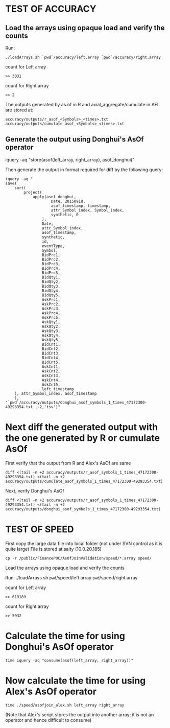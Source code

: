 # TEST OF ACCURACY

## Load the arrays using opaque load and verify the counts

Run:
```
./loadArrays.sh `pwd`/accuracy/left.array `pwd`/accuracy/right.array
```

count for Left array
```
>> 3031
```
count for Right array
```
>> 2
```

The outputs generated by as.of in R and axial_aggregate/cumulate in AFL are stored at:
```
accuracy/outputs/r_asof_<Symbols>_<times>.txt
accuracy/outputs/cumulate_asof_<Symbols>_<times>.txt
```

## Generate the output using Donghui's AsOf operator
iquery -aq "store(asof(left_array, right_array), asof_donghui)"

Then generate the output in format required for diff by the following query:

``` 
iquery -aq "
save(
    sort(
        project(
            apply(asof_donghui, 
                    Date, 20150918, 
                    asof_timestamp, timestamp, 
                    attr_Symbol_index, Symbol_index, 
                    synthetic, 0
                ), 
                Date, 
                attr_Symbol_index, 
                asof_timestamp,
                synthetic, 
                id,
                eventType,
                Symbol,
                BidPrc1,
                BidPrc2,
                BidPrc3,
                BidPrc4,
                BidPrc5,
                BidQty1,
                BidQty2,
                BidQty3,
                BidQty4,
                BidQty5,
                AskPrc1,
                AskPrc2,
                AskPrc3,
                AskPrc4,
                AskPrc5,
                AskQty1,
                AskQty2,
                AskQty3,
                AskQty4,
                AskQty5,
                BidCnt1,
                BidCnt2,
                BidCnt3,
                BidCnt4,
                BidCnt5,
                AskCnt1,
                AskCnt2,
                AskCnt3,
                AskCnt4,
                AskCnt5,
                left_timestamp
    ), attr_Symbol_index, asof_timestamp
    ), 
'`pwd`/accuracy/outputs/donghui_asof_symbols_1_times_47172300-49293354.txt',-2,'tsv')"
```

# Next diff the generated output with the one generated by R or cumulate AsOf

First verify that the output from R and Alex's AsOf are same
```
diff <(tail -n +2 accuracy/outputs/r_asof_symbols_1_times_47172300-49293354.txt) <(tail -n +2 accuracy/outputs/cumulate_asof_symbols_1_times_47172300-49293354.txt)
```

Next, verify Donghui's AsOf
```
diff <(tail -n +2 accuracy/outputs/r_asof_symbols_1_times_47172300-49293354.txt) <(tail -n +2 accuracy/outputs/donghui_asof_symbols_1_times_47172300-49293354.txt)
```

# TEST OF SPEED 

First copy the large data file into local folder (not under SVN control as it is quite large)
File is stored at salty (10.0.20.185)
```
cp -r /public/FinancePOC/AsOfJoinValidation/speed/*.array speed/
```

Load the arrays using opaque load and verify the counts

Run:
./loadArrays.sh `pwd`/speed/left.array `pwd`/speed/right.array

count for Left array
```
>> 619189
```
count for Right array
```
>> 5032
```

# Calculate the time for using Donghui's AsOf operator
```
time iquery -aq "consume(asof(left_array, right_array))"
```
# Now calculate the time for using Alex's AsOf operator
```
time ./speed/asofjoin_alex.sh left_array right_array
```
(Note that Alex's script stores the output into another array; it is not an operator and hence difficult to consume)


